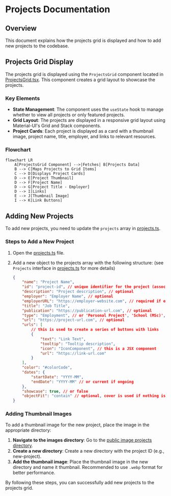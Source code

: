 # Projects Documentation

## Overview

This document explains how the projects grid is displayed and how to add new projects to the codebase.

## Projects Grid Display

The projects grid is displayed using the `ProjectsGrid` component located in [ProjectsGrid.tsx](../../src/components/projects/ProjectsGrid.tsx). This component creates a grid layout to showcase the projects.

### Key Elements

- **State Management**: The component uses the `useState` hook to manage whether to view all projects or only featured projects.
- **Grid Layout**: The projects are displayed in a responsive grid layout using Material-UI's Grid and Stack components.
- **Project Cards**: Each project is displayed as a card with a thumbnail image, project name, title, employer, and links to relevant resources.

### Flowchart

```mermaid
flowchart LR
    A[ProjectsGrid Component] -->|Fetches| B[Projects Data]
    B --> C[Maps Projects to Grid Items]
    C --> D[Displays Project Cards]
    D --> E[Project Thumbnail]
    D --> F[Project Name]
    D --> G[Project Title - Employer]
    D --> I[Links]
    E --> J[Thumbnail Image]
    I --> K[Link Buttons]
```

## Adding New Projects

To add new projects, you need to update the `projects` array in [projects.ts](../../src/data/projects.ts).

### Steps to Add a New Project

1. Open the [projects.ts](../../src/data/projects.ts) file.
2. Add a new object to the projects array with the following structure: (see `Projects` interface in [projects.ts](../../src/data/projects.ts) for more details)

    ```json
    {
    	"name": "Project Name",
    	"id": "project-id", // unique identifier for the project (associated with the image file name or publication)
    	"description": "Project description", // optional
    	"employer": "Employer Name", // optional
    	"employerURL": "https://employer-website.com", // required if employer is provided
    	"title": "Job Title",
    	"publication": "https://publication-url.com", // optional
    	"type": "Employment", // or 'Personal Project', 'School (MSc)', etc.
    	"url": "https://project-url.com", // optional
    	"urls": [
    		// this is used to create a series of buttons with links
    		{
    			"text": "Link Text",
    			"tooltip": "Tooltip description",
    			"icon": "IconComponent", // this is a JSX component
    			"url": "https://link-url.com"
    		}
    	],
    	"color": "#colorCode",
    	"dates": {
    		"startDate": "YYYY-MM",
    		"endDate": "YYYY-MM" // or current if ongoing
    	},
    	"showcase": true, // or false
    	"objectFit": "contain" // optional, cover is used if nothing is provided
    }
    ```

### Adding Thumbnail Images

To add a thumbnail image for the new project, place the image in the appropriate directory:

1. **Navigate to the images directory**: Go to the [public image projects directory](../../public/images/projects).
2. **Create a new directory**: Create a new directory with the project ID (e.g., new-project).
3. **Add the thumbnail image**: Place the thumbnail image in the new directory and name it thumbnail. Recommended to use `.webp` format for better performance.

By following these steps, you can successfully add new projects to the projects grid.
